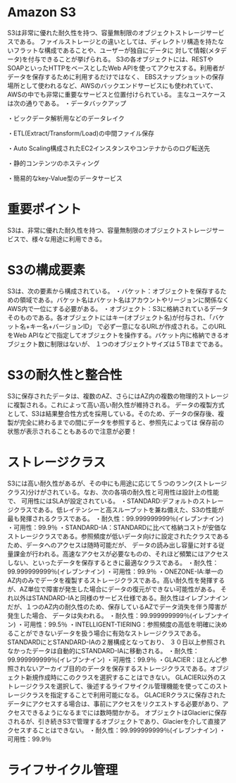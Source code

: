# Amazon S3
S3は非常に優れた耐久性を持つ、容量無制限のオブジェクトストレージサービスである。
ファイルストレージとの違いとしては、ディレクトリ構造を持たないフラットな構成であることや、ユーザーが独自にデータに
対して情報(メタデータ)を付与できることが挙げられる。
S3の各オブジェクトには、RESTやSOAPといったHTTPをベースとしたWeb APIを使ってアクセスする。利用者がデータを保存するために利用するだけではなく、
EBSスナップショットの保存場所として使われるなど、AWSのバックエンドサービスにも使われていて、AWSの中でも非常に重要なサービスと位置付けられている。
主なユースケースは次の通りである。
・データバックアップ

・ビックデータ解析用などのデータレイク

・ETL(Extract/Transform/Load)の中間ファイル保存

・Auto Scaling構成されたEC2インスタンスやコンテナからのログ転送先

・静的コンテンツのホスティング

・簡易的なkey-Value型のデータサービス

# 重要ポイント
S3は、非常に優れた耐久性を持つ、容量無制限のオブジェクトストレージサービスで、様々な用途に利用できる。

# S3の構成要素
S3は、次の要素から構成されている。
・バケット：オブジェクトを保存するための領域である。バケット名はバケット名はアカウントやリージョンに関係なくAWS内で一位にする必要がある。
・オブジェクト：S3に格納されているデータそのものである。各オブジェクトにはキー(オブジェクト名)が付与され、「バケット名+キー名+バージョンID」
で必ず一意になるURLが作成される。このURLをWeb APIなどで指定してオブジェクトを操作する。バケット内に格納できるオブジェクト数に制限はないが、
１つのオブジェクトサイズは５TBまでである。

# S3の耐久性と整合性
S3に保存されたデータは、複数のAZ、さらにはAZ内の複数の物理的ストレージに複製される。これによって高い高い耐久性が維持される。
データの複製方式として、S3は結果整合性方式を採用している。そのため、データの保存後、複製が完全に終わるまでの間にデータを参照すると、参照先によっては
保存前の状態が表示されることもあるので注意が必要！

# ストレージクラス
S3には高い耐久性があるが、その中にも用途に応じて５つのランク(ストレージクラス)分けがされている。なお、次の各項の耐久性と可用性は設計上の性能で、
可用性にはSLAが設定されている。
・STANDARD:デフォルトのストレージクラスである。低レイテンシーと高スループットを兼ね備えた、S3の性能が最も発揮されるクラスである。
・耐久性：99.999999999％(イレブンナイン)
・可用性：99.9％
・STANDARD-IA：STANDARDに比べて格納コストが安価なストレージクラスである。参照頻度が低いデータ向けに設定されたクラスであるため、データへのアクセスは随時可能だが、
データの読み出し容量に対する従量課金が行われる。高速なアクセスが必要なものの、それほど頻繁にはアクセスしない、といったデータを保存するときに最適なクラスである。
・耐久性：99.999999999％(イレブンナイン)
・可用性：99.9％
・ONEZONE-IA:単一のAZ内のみでデータを複製するストレージクラスである。高い耐久性を発揮するが、AZ単位で障害が発生した場合にデータの復元ができない可能性がある。
それ以外はSTANDARD-IAと同様のサービス仕様である。耐久性はイレブンナインだが、１つのAZ内の耐久性のため、保存しているAZでデータ消失を伴う障害が発生した場合、
データは失われる。
・耐久性：99.999999999％(イレブンナイン)
・可用性：99.5％
・INTELLIGENT-TIERING：参照頻度の高低を明確に決めることができないデータを扱う場合に有効なストレージクラスである。STANDARDにとSTANDARD-IAの２層構成となっており、
３０日以上参照されなかったデータは自動的にSTANDARD-IAに移動される。
・耐久性：99.999999999％(イレブンナイン)
・可用性：99.9％
・GLACIER：ほとんど参照されないアーカイブ目的のデータを保存するストレージクラスである。オブジェクト新規作成時にこのクラスを選択することはできない。
GLACIER以外のストレージクラスを選択して、後述するライフサイクル管理機能を使ってこのストレージクラスを指定することで利用可能になる。
GLACIERクラスに保存されたデータにアクセスする場合は、事前にアクセスをリクエストする必要があり、アクセスできるようになるまでには数時間かかる。
オブジェクトはGlacierに保存されるが、引き続きS3で管理するオブジェクトであり、Glacierを介して直接アクセスすることはできない。
・耐久性：99.999999999％(イレブンナイン)
・可用性：99.9％

# ライフサイクル管理
